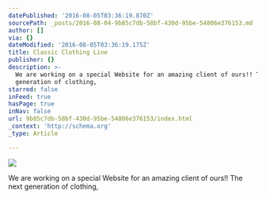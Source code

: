```yaml
---
datePublished: '2016-08-05T03:36:19.870Z'
sourcePath: _posts/2016-08-04-9b85c7db-58bf-430d-95be-54806e376153.md
author: []
via: {}
dateModified: '2016-08-05T03:36:19.175Z'
title: Classic Clothing Line
publisher: {}
description: >-
  We are working on a special Website for an amazing client of ours!! The next
  generation of clothing,
starred: false
inFeed: true
hasPage: true
inNav: false
url: 9b85c7db-58bf-430d-95be-54806e376153/index.html
_context: 'http://schema.org'
_type: Article

---
```

![](https://the-grid-user-content.s3-us-west-2.amazonaws.com/20c71e8b-6215-47ea-876b-0e0479edd10e.jpg)

We are working on a special Website for an amazing client of ours!! The next generation of clothing,